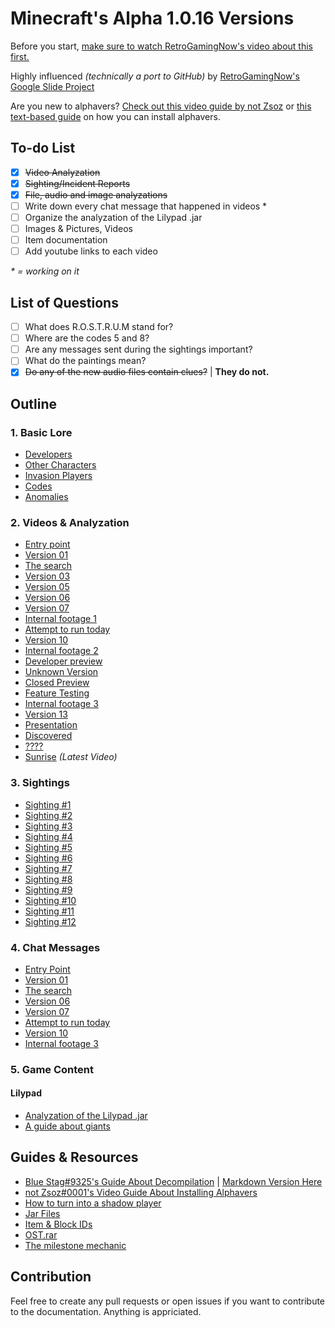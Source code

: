 # Minecraft's Alpha 1.0.16 Versions
Before you start, [make sure to watch RetroGamingNow's video about this first.](https://www.youtube.com/watch?v=_d5hEiYIKKU)

Highly influenced *(technically a port to GitHub)*  by [RetroGamingNow's Google Slide Project](https://docs.google.com/presentation/d/1Lj9PHEp1x3m41wRKXkYk0_YHPKBfXxMj7pYaMmOmJeQ/edit?usp=sharing)

Are you new to alphavers? [Check out this video guide by not Zsoz](https://www.youtube.com/watch?v=Wj6q8UySvdI) or [this text-based guide](jar/README.md#usage-windows-mac) on how you can install alphavers.

## To-do List
- [X] ~~Video Analyzation~~
- [X] ~~Sighting/Incident Reports~~
- [X] ~~File, audio and image analyzations~~
- [ ] Write down every chat message that happened in videos *
- [ ] Organize the analyzation of the Lilypad .jar
- [ ] Images & Pictures, Videos
- [ ] Item documentation
- [ ] Add youtube links to each video

*\* = working on it*

## List of Questions
- [ ] What does R.O.S.T.R.U.M stand for?
- [ ] Where are the codes 5 and 8?
- [ ] Are any messages sent during the sightings important?
- [ ] What do the paintings mean?
- [X] ~~Do any of the new audio files contain clues?~~ | **They do not.**

## Outline
### 1. Basic Lore
* [Developers](/lore/developers.md)
* [Other Characters](/lore/other-characters.md)
* [Invasion Players](/lore/invasion-players.md)
* [Codes](/lore/codes.md)
* [Anomalies](/lore/anomalies.md)
### 2. Videos & Analyzation
* [Entry point](/videos/entry-point.md)
* [Version 01](/videos/version-01.md)
* [The search](/videos/the-search.md)
* [Version 03](/videos/version-03.md)
* [Version 05](/videos/version-05.md)
* [Version 06](/videos/version-06.md)
* [Version 07](/videos/version-07.md)
* [Internal footage 1](/videos/internal-footage-1.md)
* [Attempt to run today](/videos/attempt-to-run-today.md)
* [Version 10](/videos/version-10.md)
* [Internal footage 2](/videos/internal-footage-2.md)
* [Developer preview](/videos/developer-preview.md)
* [Unknown Version](/videos/unknown-version.md)
* [Closed Preview](/videos/closed-preview.md)
* [Feature Testing](/videos/feature-testing.md)
* [Internal footage 3](/videos/internal-footage-3.md)
* [Version 13](/videos/version-13.md)
* [Presentation](/videos/presentation.md)
* [Discovered](/videos/discovered.md)
* [????](/videos/question-mark.md)
* [Sunrise](/videos/sunrise.md) *(Latest Video)*
### 3. Sightings
* [Sighting #1](sightings/sighting-1.md)
* [Sighting #2](sightings/sighting-2.md)
* [Sighting #3](sightings/sighting-3.md)
* [Sighting #4](sightings/sighting-4.md)
* [Sighting #5](sightings/sighting-5.md)
* [Sighting #6](sightings/sighting-6.md)
* [Sighting #7](sightings/sighting-7.md)
* [Sighting #8](sightings/sighting-8.md)
* [Sighting #9](sightings/sighting-9.md)
* [Sighting #10](sightings/sighting-10.md)
* [Sighting #11](sightings/sighting-11.md)
* [Sighting #12](sightings/sighting-12.md)
### 4. Chat Messages
* [Entry Point](/chat_messages/entry-point.md)
* [Version 01](chat_messages/version-01)
* [The search](chat_messages/the-search.md)
* [Version 06](chat_messages/version-06.md)
* [Version 07](chat_messages/version-07.md)
* [Attempt to run today](chat_messages/attempt-to-run-today.md)
* [Version 10](chat_messages/version-10.md)
* [Internal footage 3](chat_messages/internal-footage-3.md)

### 5. Game Content
#### Lilypad
* [Analyzation of the Lilypad .jar](/jar/lilypad_qa/README.md#analyzation)
* [A guide about giants](/mobs/LilypadGiant.md)

## Guides & Resources
* [Blue Stag#9325's Guide About Decompilation](https://docs.google.com/document/d/1HRdA1AIBAbS7H1LFKUyycaN0BNg1piS-NPyHLXnzQ6I/edit) | [Markdown Version Here](/resources/blue-stag-decompilation.md)
* [not Zsoz#0001's Video Guide About Installing Alphavers](https://www.youtube.com/watch?v=Wj6q8UySvdI)
* [How to turn into a shadow player](resources/shadow-player.md)
* [Jar Files](/jar/)
* [Item & Block IDs](/resources/ids.md)
* [OST.rar](/resources/ost-rar.md)
* [The milestone mechanic](mechanics/milestone.md)

## Contribution
Feel free to create any pull requests or open issues if you want to contribute to the documentation. Anything is appriciated.
